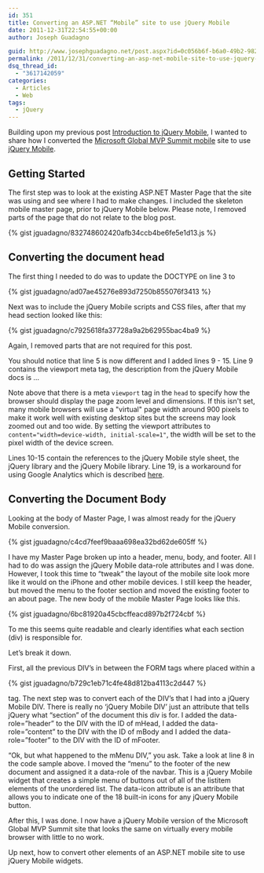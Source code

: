 ```yaml
---
id: 351
title: Converting an ASP.NET “Mobile” site to use jQuery Mobile
date: 2011-12-31T22:54:55+00:00
author: Joseph Guadagno

guid: http://www.josephguadagno.net/post.aspx?id=0c056b6f-b6a0-49b2-982e-c9e9e7f5286b
permalink: /2011/12/31/converting-an-asp-net-mobile-site-to-use-jquery-mobile/
dsq_thread_id:
  - "3617142059"
categories:
  - Articles
  - Web
tags:
  - jQuery
---
```

<!-- TODO: Remove Gist -->
Building upon my previous post [Introduction to jQuery Mobile](http://www.josephguadagno.net/post/Introduction-to-jQuery-Mobile.aspx), I wanted to share how I converted the [Microsoft Global MVP Summit mobile](http://www.mvpsummitevents.info/m/default.aspx) site to use [jQuery Mobile](http://jquerymobile.com/).

## Getting Started

The first step was to look at the existing ASP.NET Master Page that the site was using and see where I had to make changes.  I included the skeleton mobile master page, prior to jQuery Mobile below.  Please note, I removed parts of the page that do not relate to the blog post.

{% gist jguadagno/832748602420afb34ccb4be6fe5e1d13.js %}

## Converting the document head

The first thing I needed to do was to update the DOCTYPE on line 3 to

{% gist jguadagno/ad07ae45276e893d7250b855076f3413 %}

Next was to include the jQuery Mobile scripts and CSS files, after that my head section looked like this:

{% gist jguadagno/c7925618fa37728a9a2b62955bac4ba9 %}

Again, I removed parts that are not required for this post.

You should notice that line 5 is now different and I added lines 9 - 15\. Line 9 contains the viewport meta tag, the description from the jQuery Mobile docs is …

Note above that there is a meta `viewport` tag in the `head` to specify how the browser should display the page zoom level and dimensions. If this isn't set, many mobile browsers will use a "virtual" page width around 900 pixels to make it work well with existing desktop sites but the screens may look zoomed out and too wide. By setting the viewport attributes to `content="width=device-width, initial-scale=1"`, the width will be set to the pixel width of the device screen.

Lines 10-15 contain the references to the jQuery Mobile style sheet, the jQuery library and the jQuery Mobile library. Line 19, is a workaround for using Google Analytics which is described [here](http://www.jongales.com/blog/2011/01/10/google-analytics-and-jquery-mobile/).

## Converting the Document Body

Looking at the body of Master Page, I was almost ready for the jQuery Mobile conversion.

{% gist jguadagno/c4cd7feef9baaa698ea32bd62de605ff %}

I have my Master Page broken up into a header, menu, body, and footer. All I had to do was assign the jQuery Mobile data-role attributes and I was done. However, I took this time to “tweak” the layout of the mobile site look more like it would on the iPhone and other mobile devices. I still keep the header, but moved the menu to the footer section and moved the existing footer to an about page. The new body of the mobile Master Page looks like this.

{% gist jguadagno/6bc81920a45cbcffeacd897b2f724cbf %}

To me this seems quite readable and clearly identifies what each section (div) is responsible for.

Let’s break it down.

First, all the previous DIV’s in between the FORM tags where placed within a

{% gist jguadagno/b729c1eb71c4fe48d812ba4113c2d447 %}

tag. The next step was to convert each of the DIV’s that I had into a jQuery Mobile DIV. There is really no ‘jQuery Mobile DIV’ just an attribute that tells jQuery what “section” of the document this div is for. I added the data-role=”header” to the DIV with the ID of mHead, I added the data-role=”content” to the DIV with the ID of mBody and I added the data-role=”footer” to the DIV with the ID of mFooter.

“Ok, but what happened to the mMenu DIV,” you ask. Take a look at line 8 in the code sample above. I moved the “menu” to the footer of the new document and assigned it a data-role of the navbar. This is a jQuery Mobile widget that creates a simple menu of buttons out of all of the listitem elements of the unordered list. The data-icon attribute is an attribute that allows you to indicate one of the 18 built-in icons for any jQuery Mobile button.

After this, I was done. I now have a jQuery Mobile version of the Microsoft Global MVP Summit site that looks the same on virtually every mobile browser with little to no work.

Up next, how to convert other elements of an ASP.NET mobile site to use jQuery Mobile widgets.
